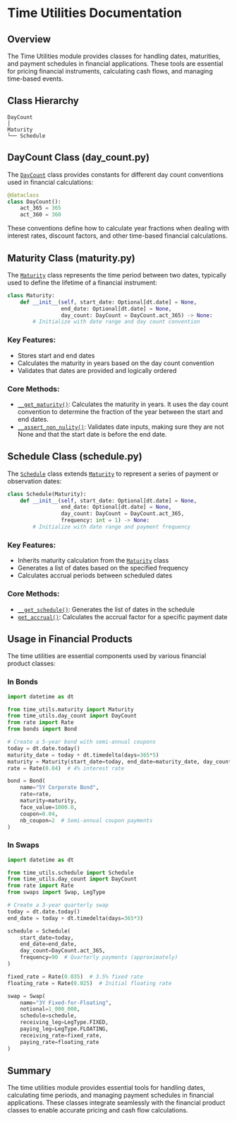 # Time Utilities Documentation

## Overview

The Time Utilities module provides classes for handling dates, maturities, and payment schedules in financial applications. These tools are essential for pricing financial instruments, calculating cash flows, and managing time-based events.

## Class Hierarchy

```
DayCount
│
Maturity
└── Schedule
```

## DayCount Class (day_count.py)

The [`DayCount`](../../src/time_utils/day_count.py#L7) class provides constants for different day count conventions used in financial calculations:

```python
@dataclass
class DayCount():
    act_365 = 365
    act_360 = 360
```

These conventions define how to calculate year fractions when dealing with interest rates, discount factors, and other time-based financial calculations.

## Maturity Class (maturity.py)

The [`Maturity`](../../src/time_utils/maturity.py#L7) class represents the time period between two dates, typically used to define the lifetime of a financial instrument:

```python
class Maturity:
    def __init__(self, start_date: Optional[dt.date] = None,
                 end_date: Optional[dt.date] = None,
                 day_count: DayCount = DayCount.act_365) -> None:
        # Initialize with date range and day count convention
```

### Key Features:

- Stores start and end dates
- Calculates the maturity in years based on the day count convention
- Validates that dates are provided and logically ordered

### Core Methods:

- [`__get_maturity()`](../../src/time_utils/maturity.py#L24): Calculates the maturity in years. It uses the day count convention to determine the fraction of the year between the start and end dates.
- [`__assert_non_nulity()`](../../src/time_utils/maturity.py#L17): Validates date inputs, making sure they are not None and that the start date is before the end date.

## Schedule Class (schedule.py)

The [`Schedule`](../../src/time_utils/schedule.py#L10) class extends [`Maturity`](../../src/time_utils/maturity.py#L7) to represent a series of payment or observation dates:

```python
class Schedule(Maturity):
    def __init__(self, start_date: Optional[dt.date] = None,
                 end_date: Optional[dt.date] = None,
                 day_count: DayCount = DayCount.act_365,
                 frequency: int = 1) -> None:
        # Initialize with date range and payment frequency
```

### Key Features:

- Inherits maturity calculation from the [`Maturity`](../../src/time_utils/maturity.py#L7) class
- Generates a list of dates based on the specified frequency
- Calculates accrual periods between scheduled dates

### Core Methods:

- [`__get_schedule()`](../../src/time_utils/schedule.py#L19): Generates the list of dates in the schedule
- [`get_accrual()`](../../src/time_utils/schedule.py#L21): Calculates the accrual factor for a specific payment date

## Usage in Financial Products

The time utilities are essential components used by various financial product classes:

### In Bonds

```python
import datetime as dt

from time_utils.maturity import Maturity
from time_utils.day_count import DayCount
from rate import Rate
from bonds import Bond

# Create a 5-year bond with semi-annual coupons
today = dt.date.today()
maturity_date = today + dt.timedelta(days=365*5)
maturity = Maturity(start_date=today, end_date=maturity_date, day_count=DayCount.act_365)
rate = Rate(0.04)  # 4% interest rate

bond = Bond(
    name="5Y Corporate Bond",
    rate=rate,
    maturity=maturity,
    face_value=1000.0,
    coupon=0.04,
    nb_coupon=2  # Semi-annual coupon payments
)
```

### In Swaps

```python
import datetime as dt

from time_utils.schedule import Schedule
from time_utils.day_count import DayCount
from rate import Rate
from swaps import Swap, LegType

# Create a 3-year quarterly swap
today = dt.date.today()
end_date = today + dt.timedelta(days=365*3)

schedule = Schedule(
    start_date=today,
    end_date=end_date,
    day_count=DayCount.act_365,
    frequency=90  # Quarterly payments (approximately)
)

fixed_rate = Rate(0.035)  # 3.5% fixed rate
floating_rate = Rate(0.025)  # Initial floating rate

swap = Swap(
    name="3Y Fixed-for-Floating",
    notional=1_000_000,
    schedule=schedule,
    receiving_leg=LegType.FIXED,
    paying_leg=LegType.FLOATING,
    receiving_rate=fixed_rate,
    paying_rate=floating_rate
)
```


## Summary

The time utilities module provides essential tools for handling dates, calculating time periods, and managing payment schedules in financial applications. These classes integrate seamlessly with the financial product classes to enable accurate pricing and cash flow calculations.